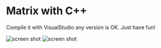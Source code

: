 # Matrix with C++

Compile it with VisualStudio any version is OK. Just have fun!

![screen shot](/img/1.png)
![screen shot](/img/2.png)
